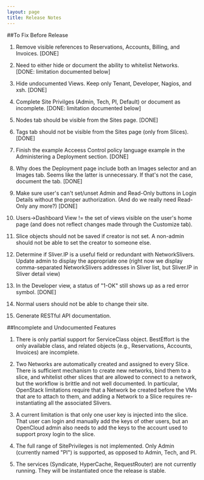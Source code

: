 ```yaml
---
layout: page
title: Release Notes
---
```


##To Fix Before Release

1. Remove visible references to Reservations, Accounts, Billing, and
   Invoices. [DONE]

2. Need to either hide or document the ability to whitelist Networks.
   [DONE: limitation documented below]

3. Hide undocumented Views. Keep only Tenant, Developer, Nagios, and 
   xsh. [DONE]

4. Complete Site Privilges (Admin, Tech, PI, Default) or document as
   incomplete. [DONE: limitation documented below]

5. Nodes tab should be visible from the Sites page. [DONE]

6. Tags tab should not be visible from the Sites page (only from
   Slices). [DONE]

7. Finish the example Acceess Control policy language example in the
   Administering a Deployment section. [DONE]

8. Why does the Deployment page include both an Images selector and
   an Images tab. Seems like the latter is unnecessary. If that's not
   the case, document the tab. [DONE]

9. Make sure user's can't set/unset Admin and Read-Only buttons in
   Login Details without the proper authorization. (And do we really
   need Read-Only any more?) [DONE]

10. Users->Dashboard View != the set of views visible on the user's
   home page (and does not reflect changes made through the Customize
   tab).

11. Slice objects should not be saved if creator is not set. A
    non-admin should not be able to set the creator to someone else.

12. Determine if Sliver.IP is a useful field or redundant with
    NetworkSlivers. Update admin to display the appropriate one (right
    now we display comma-separated NetworkSlivers addresses in Sliver
    list, but Sliver.IP in Sliver detail view)

13. In the Developer view, a status of "1-OK" still shows up as a red
    error symbol. [DONE]

14. Normal users should not be able to change their site.

15. Generate RESTful API documentation.

##Incomplete and Undocumented Features

1. There is only partial support for ServiceClass object.
   BestEffort is the only available class, and related objects
   (e.g., Reservations, Accounts, Invoices) are incomplete. 

2. Two Networks are automatically created and assigned to every
   Slice. There is sufficient mechanism to create new networks, bind
   them to a slice, and whitelist other slices that are allowed to
   connect to a network, but the workflow is brittle and not well
   documented. In particular, OpenStack limitations require that a
   Network be created before the VMs that are to attach to them, and
   adding a Network to a Slice requires re-instantiating all the
   associated Slivers.

3. A current limitation is that only one user key is injected into the
   slice. That user can login and manually add the keys of other users,
   but an OpenCloud admin also needs to add the keys to the account used
   to support proxy login to the slice.

4. The full range of SitePrivileges is not implemented. Only Admin 
   (currently named "PI") is supported, as opposed to Admin, Tech,
   and PI.

5. The services (Syndicate, HyperCache, RequestRouter) are not
   currently running. They will be instantiated once the release
   is stable.




